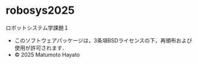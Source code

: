# robosys2025
ロボットシステム学課題１

- このソフトウェアパッケージは，3条項BSDライセンスの下，再頒布および使用が許可されます．
- © 2025 Matumoto Hayato
